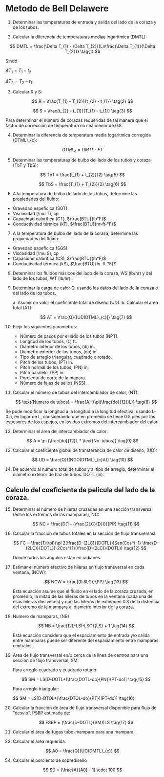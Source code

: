 # Metodo de Bell Delawere

1. Determinar las temperaturas de entrada y salida del lado de la coraza y de los tubos.

2. Calcular la diferencia de temperaturas mediaa logaritmica (DMTL):

$$
DMTL = \frac{\Delta T_{1} - \Delta T_{2}}{Ln\frac{\Delta T_{1}}{\Delta T_{2}}} \tag{1}
$$

Sindo

$\Delta T_{1} = T_{1} - t_{2}$

$\Delta T_{2} = T_{2} - t_{1}$

3. Calcular R y S:

$$
R = \frac{T_{1} - T_{2}}{t_{2} - t_{1}} \tag{2}
$$

$$
S = \frac{t_{2} - t_{1}}{T_{1} - t_{1}} \tag{3}
$$

Para determinar el número de corazas requeridas de tal manera que el factor de corrección de temperatura no sea menor de 0.8.

4. Determinar la diferencia de temperatura media logaritmica corregida (DTML)_{c}:

$$
DTML_{c} = DMTL \cdot FT \tag{4}
$$

5. Determinar las temperaturas de bulbo del lado de los tubos y coraza (TbT y TbS):

$$
TbT = \frac{t_{1} + t_{2}}{2} \tag{5}
$$

$$
TbS = \frac{T_{1} + T_{2}}{2} \tag{6}
$$

6. A la temperatura de bulbo de lado de los tubos, determine las propiedades del fluido:

+ Gravedad espeficica (SGT)
+ Viscosidad (\mu T), cp
+ Capacidad calorifica (CT), $\frac{BTU}{lb°F}$
+ Conductividad térmica (kT), $\frac{BTU}{hr-ft-°F}$

7. A la temperatura de bulbo del lado de la coraza, determine las propiedades del fluido:

+ Gravedad espeficica (SGS)
+ Viscosidad (\mu S), cp
+ Capacidad calorifica (CS), $\frac{BTU}{lb°F}$
+ Conductividad térmica (kS), $\frac{BTU}{hr-ft-°F}$

8. Determinar los fluidos másicos del lado de la coraza, WS (lb/hr) y del lado de los tubos, WT (lb/hr).

9. Determinar la carga de calor Q, usando los datos del lado de la coraza o del lado de los tubos.

    a. Asumir un valor el coeficiente total de diseño (UD).
    b. Calcular el area total (AT):

    $$
    AT = \frac{Q}{[UD(DTML)_{c}]} \tag{7}
    $$

10. Elejir los siguientes parametros:

    + Número de pasos por el lado de los tubos (NPT).
    + Longitud de los tubos, (L) ft.
    + Diametro interior de los tubos, (di) in.
    + Diametro exterior de los tubos, (do) in.
    + Tipo de arreglo triangular, cuadrado o rotado.
    + Pitch de los tubos, (PT) in.
    + Pitch normal de los tubos, (PN) in.
    + Pitch paralelo, (PP) in.
    + Porciento de corte de la mapara.
    + Número de fajas de sellos (NSS).

11. Calcular el número de tubos del intercambiador de calor, (NT):

    $$
    \text{Numero de tubos} = \frac{A}{(\pi(\frac{do}{12})L)} \tag{8}
    $$

Se pude modificar la longitud a la longitud a la longitud efectiva, usando L-0.5, en lugar de L, considerando que en promedio se tiene 0.5 pies por los espesores de los espejos, en los dos extremos del intercambiador del calor.

12. Determinar el área del intercambiador de calor:

$$
A = \pi (\frac{do}{12}L * \text{No. tubos}) \tag{9}
$$

13. Calcular el coeficiente global de transferencia de calor de diseño, (UD):

$$
UD = \frac{Q}{(NCO(DTML)_{c}A)} \tag{10}
$$

14. De acuerdo al número total de tubos y al tipo de arreglo, determinar el diametro exterior de haz de tubos. DOTL (in). 

## Calculo del coeficiente de pelicula del lado de la coraza.

15. Determinar el número de hileras cruzadas en una sección transversal (entre los extremos de las mamparas), NC:

    $$
    NC = \frac{D(1 - (\frac{2LC}{D}))}{PP} \tag{11}
    $$

16. Calcular la fracción de tubos totales en la sección de flujo transversasl:

    $$
    FC = \frac{1}{\pi}(\pi 2(\frac{D-(2LC)}{DOTL}))Sen(Cos^{-1} \frac{D-(2LC)}{DOTL})-2Cos^{1}(\frac{D-(2LC)}{DOTL}) \tag{12}
    $$

    Donde todos los ángulos estan en radianes.

17. Estimar el número efectivo de hileras en flujo transversal en cada ventana, (NCW):

    $$
    NCW = \frac{(0.8LC)}{PP} \tag{13}
    $$

    Esta ecuación asume que el fluido en el lado de la coraza cruzada, en promedio, la mitad de las hileras de tubos en la ventana (cada una de esas hileras dos veces) y que las hileras de extienden 0.8 de la distencia del extremo de la mampara al diametro interior de la coraza.

18. Numero de mamparas, (NB)

    $$
    NB = \frac{12L-LSI-LSO}{LS} + 1 \tag{14}
    $$

    Está ecuación considera que el espaciamiento de entrada y/o salida entre mamparas puede ser diferente del espaciamiento entre mamparas centrales.

19. Area de flujo transversal en/o cerca de la linea de centros para una sección de flujo transversal, SM:

    Para arreglo cuadrado y cuadrado rotado:
    
    $$
    SM = LS[D-DOTL+(\frac{DOTL-do}{PN})(PT-do)] \tag{15}
    $$

    Para arreglo triangular:

    $$
    SM = LS[D-DTOL+(\frac{DTOL-do}{PT})(PT-do)] \tag{16}

20. Calcular la fracción de área de flujo transversal disponible para flujo de "desvio", PSBP estimada de:

    $$
    FSBP = (\frac{D-DOTL}{SM})LS \tag{17}
    $$

21. Calcular el área de fugas tubo-mampara para una mampara.














53. Calcular el área requerida:

$$
A0 = \frac{Q}{UO(DMTL)_{c}}
$$

54. Calcular el porciento de sobrediseño

$$
SD = (\frac{A}{A0} - 1) \cdot 100
$$
